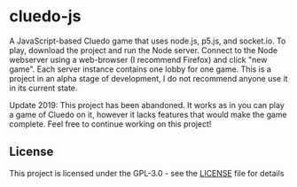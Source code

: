 # cluedo-js
A JavaScript-based Cluedo game that uses node.js, p5.js, and socket.io. 
To play, download the project and run the Node server. Connect to the Node webserver using a web-browser (I recommend Firefox) and click "new game". Each server instance contains one lobby for one game.
This is a project in an alpha stage of development, I do not recommend anyone use it in its current state.

Update 2019: This project has been abandoned. It works as in you can play a game of Cluedo on it, however it lacks features that would make the game complete. Feel free to continue working on this project!

## License
This project is licensed under the GPL-3.0 - see the [LICENSE](LICENSE) file for details
